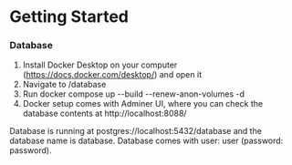 # Getting Started

### Database
1. Install Docker Desktop on your computer (https://docs.docker.com/desktop/) and open it
2. Navigate to /database
3. Run docker compose up --build --renew-anon-volumes -d
4. Docker setup comes with Adminer UI, where you can check the database contents at http://localhost:8088/

Database is running at postgres://localhost:5432/database and the database name is database. Database comes with user: user (password: password).